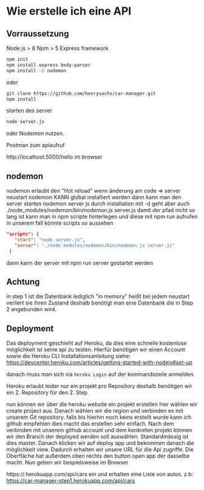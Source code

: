 # Wie erstelle ich eine API

## Vorraussetzung

Node js > 8
Npm > 5
Express framework

``` bash
npm init
npm install express body-parser
npm install -D nodemon
```

oder

```bash
git clone https://github.com/henrysachs/car-manager.git
npm install
```

starten des server

``` bash
node server.js
```

oder Nodemon nutzen.

Postman zum apiaufruf

http://localhost:5000/hello im browser

## nodemon

nodemon erlaubt den "Hot reload" wenn änderung am code => server neustart
nodemon KANN global installiert werden dann kann man den server starten 
nodemon server js
durch installation mit -d geht aber auch 
./node_modules/nodemon/bin/nodemon.js server.js
damit der pfad nicht so lang ist kann man in npm scripte hinterlegen und diese mit npm run aufrufen
in unserem fall könnte scripts so aussehen

 ``` json
 "scripts": {
    "start": "node server.js",
    "server": "./node_modules/nodemon/bin/nodemon.js server.js"
  }
```

dann kann der server mit npm run server gestartet werden

## Achtung

in step 1 ist die Datenbank lediglich "in memory" heißt bei jedem neustart verliert sie ihren Zustand deshalb benötigt man eine Datenbank die in Step 2 angebunden wird.

## Deployment

Das deployment geschieht auf Heroku, da dies eine schnelle kostenlose möglichkeit ist seine api zu testen. Hierfür benötigen wir einen Account sowie die Heroku CLI
Installationsanleitung siehe: <https://devcenter.heroku.com/articles/getting-started-with-nodejs#set-up>

danach muss man sich via ```heroku Login``` auf der kommandozeile anmelden.

Heroku erlaubt leider nur ein projekt pro Repository deshalb benötigen wir ein 2. Repository für den 2. Step.

nun können wir über die heroku website ein projekt erstellen hier wählen wir create project aus. Danach wählen wir die region und verbinden es mit unserem Git repository. falls bis hierhin noch keins erstellt wurde kann ich github empfehlen dies macht das erstellen sehr einfach. Nach dem verbinden mit unserem github account und dem konkreten projekt können wir den Branch der deployed werden soll auswählen. Standardmässig ist dies master. Danach klicken wir auf deploy app und bekommen danach die möglichkeit view. Dadurch erhalten wir unsere URL für die Api zugriffe. Die Oberfläche hat außerdem oben rechts den button open app der dasselbe macht. Nun geben wir bespielsweise im Browser

https://<APPNAME>.herokuapp.com/api/cars ein und erhalten eine Liste von autos.
z.b: <https://car-manager-step1.herokuapp.com/api/cars>